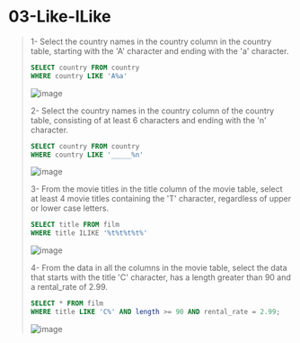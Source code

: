 # 03-Like-ILike

>1- Select the country names in the country column in the country table, starting with the 'A' character and ending with the 'a' character.
>``` SQL
> SELECT country FROM country
> WHERE country LIKE 'A%a'
>```
> ![image](https://user-images.githubusercontent.com/57245919/131330473-d9c64e2c-3f7c-4ce6-a20c-c02ecbd86cc1.png)
>
>
>2- Select the country names in the country column of the country table, consisting of at least 6 characters and ending with the 'n' character.
>``` SQL
> SELECT country FROM country
> WHERE country LIKE '_____%n'
>```
>
> ![image](https://user-images.githubusercontent.com/57245919/131330386-04b0e613-b822-4686-b443-d305bdf63a90.png)
>
>
>3- From the movie titles in the title column of the movie table, select at least 4 movie titles containing the 'T' character, regardless of upper or lower case letters.
>``` SQL
> SELECT title FROM film
> WHERE title ILIKE '%t%t%t%t%'
>```
> ![image](https://user-images.githubusercontent.com/57245919/131330301-c670676f-d8fd-4f25-a5dc-231a67e2615d.png)
>
>
>4- From the data in all the columns in the movie table, select the data that starts with the title 'C' character, has a length greater than 90 and a rental_rate of 2.99.
>``` SQL
> SELECT * FROM film
> WHERE title LIKE 'C%' AND length >= 90 AND rental_rate = 2.99; 
>```
> ![image](https://user-images.githubusercontent.com/57245919/131331160-e26eab7c-1e09-4bed-92b1-0ad1b01b754c.png)
>
>


